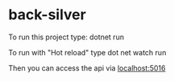 # back-silver

To run this project type:
dotnet run

To run with "Hot reload" type
dot net watch run

Then you can access the api via [localhost:5016](http://localhost:5016/swagger/index.html)
